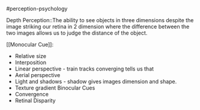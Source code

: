 #perception-psychology 

Depth Perception::The ability to see objects in three dimensions despite the image striking our retina in 2 dimension where the difference between the two images allows us to judge the distance of the object.
<!--SR:!2024-02-05,3,250-->

[[Monocular Cue]]:
* Relative size
* Interposition
* Linear perspective - train tracks converging tells us that 
* Aerial perspective
* Light and shadows - shadow gives images dimension and shape.
* Texture gradient
Binocular Cues
* Convergence
* Retinal Disparity
